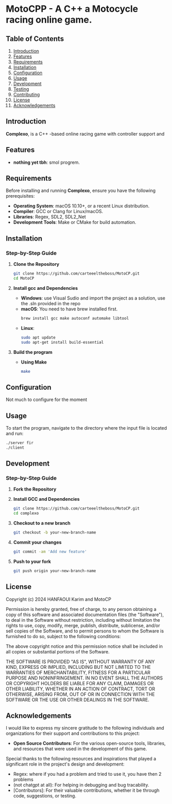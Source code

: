 # MotoCPP - A C++ a Motocycle racing online game.

## Table of Contents
1. [Introduction](#introduction)
2. [Features](#features)
3. [Requirements](#requirements)
4. [Installation](#installation)
5. [Configuration](#configuration)
6. [Usage](#usage)
7. [Development](#development)
8. [Testing](#testing)
9. [Contributing](#contributing)
10. [License](#license)
11. [Acknowledgements](#acknowledgements)

## Introduction
**Complexo**, is a C++ -based online racing game with controller support and 
## Features
- **nothing yet tbh**: smol progrem.


## Requirements
Before installing and running **Complexo**, ensure you have the following prerequisites:
- **Operating System**: macOS 10.10+, or a recent Linux distribution.
- **Compiler**: GCC or Clang for Linux/macOS.
- **Libraries**: Regex, SDL2, SDL2_Net
- **Development Tools**: Make or CMake for build automation.

## Installation
### Step-by-Step Guide
1. **Clone the Repository**
    ```bash
    git clone https://github.com/carteeeltheboss/MotoCP.git
    cd MotoCP
    ```

2. **Install gcc and Dependencies**
    - **Windows**: use Visual Sudio and import the project as a solution, use the .sln provided in the repo
    - **macOS**: You need to have brew installed first.
        ```bash
        brew install gcc make autoconf automake libtool
        ```
    - **Linux**: 
        ```bash
        sudo apt update
        sudo apt-get install build-essential
        ```

3. **Build the program**
    - **Using Make**
        ```bash
        make 
        ```

## Configuration
Not much to configure for the moment

## Usage

To start the program, navigate to the directory where the input file is located and run:

```bash
./server fir
./client
```
## Development
### Step-by-Step Guide
1. **Fork the Repository**
2. **Install GCC and Dependencies**

    ```bash
    git clone https://github.com/carteeeltheboss/MotoCP.git
    cd complexo
    ```

3. **Checkout to a new branch**
   
    ```bash
    git checkout -b your-new-branch-name
    ```

4. **Commit your changes**
   
    ```bash
    git commit -am 'Add new feature'
    ```

3. **Push to your fork**
   
    ```bash
    git push origin your-new-branch-name
    ```

## License

Copyright (c) 2024 HANFAOUI Karim and MotoCP

Permission is hereby granted, free of charge, to any person obtaining a copy of this software and associated documentation files (the "Software"), to deal in the Software without restriction, including without limitation the rights to use, copy, modify, merge, publish, distribute, sublicense, and/or sell copies of the Software, and to permit persons to whom the Software is furnished to do so, subject to the following conditions:

The above copyright notice and this permission notice shall be included in all copies or substantial portions of the Software.

THE SOFTWARE IS PROVIDED "AS IS", WITHOUT WARRANTY OF ANY KIND, EXPRESS OR IMPLIED, INCLUDING BUT NOT LIMITED TO THE WARRANTIES OF MERCHANTABILITY, FITNESS FOR A PARTICULAR PURPOSE AND NONINFRINGEMENT. IN NO EVENT SHALL THE AUTHORS OR COPYRIGHT HOLDERS BE LIABLE FOR ANY CLAIM, DAMAGES OR OTHER LIABILITY, WHETHER IN AN ACTION OF CONTRACT, TORT OR OTHERWISE, ARISING FROM, OUT OF OR IN CONNECTION WITH THE SOFTWARE OR THE USE OR OTHER DEALINGS IN THE SOFTWARE.

## Acknowledgements

I would like to express my sincere gratitude to the following individuals and organizations for their support and contributions to this project:

- **Open Source Contributors**: For the various open-source tools, libraries, and resources that were used in the development of this game.

Special thanks to the following resources and inspirations that played a significant role in the project's design and development:

- Regex: where if you had a problem and tried to use it, you have then 2 problems
- (not chatgpt at all): For helping in debugging and bug tracability.
- [Contributors]: For their valuable contributions, whether it be through code, suggestions, or testing.

